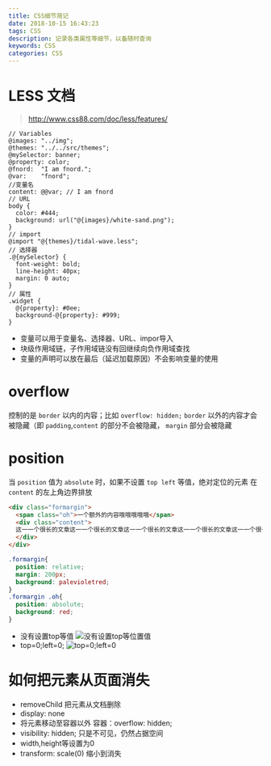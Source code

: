 ```yaml
---
title: CSS细节简记
date: 2018-10-15 16:43:23
tags: CSS
description: 记录各类属性等细节，以备随时查询
keywords: CSS
categories: CSS
---
```

# LESS 文档
> http://www.css88.com/doc/less/features/

```less
// Variables
@images: "../img";
@themes: "../../src/themes";
@mySelector: banner;
@property: color;
@fnord:  "I am fnord.";
@var:    "fnord";
//变量名
content: @@var; // I am fnord
// URL
body {
  color: #444;
  background: url("@{images}/white-sand.png");
}
// import
@import "@{themes}/tidal-wave.less";
// 选择器
.@{mySelector} {
  font-weight: bold;
  line-height: 40px;
  margin: 0 auto;
}
// 属性
.widget {
  @{property}: #0ee;
  background-@{property}: #999;
}
```

- 变量可以用于变量名、选择器、URL、impor导入
- 块级作用域链，子作用域链没有回继续向负作用域查找
- 变量的声明可以放在最后（延迟加载原因）不会影响变量的使用

# overflow
控制的是 `border` 以内的内容；比如 `overflow: hidden;`  `border` 以外的内容才会被隐藏（即 `padding`,`content` 的部分不会被隐藏， `margin` 部分会被隐藏


# position

当 `position` 值为 `absolute` 时，如果不设置 `top left` 等值，绝对定位的元素 在 `content` 的左上角边界排放

```html
<div class="formargin">
  <span class="oh">一个额外的内容哦哦哦哦哦</span>
  <div class="content">
  这一一个很长的文章这一一个很长的文章这一一个很长的文章这一一个很长的文章这一一个很长的文章这一一个很长的文章这一一个很长的文章这一一个很长的文章这一一个很长的文章这一一个很长的文章这一一个很长的文章这一一个很长的文章这一一个很长的文章这一一个很长的文章这一一个很长的文章这一一个很长的文章这一一个很长的文章这一一个很长的文章这一一个很长的文章这一一个很长的文章这一一个很长的文章这一一个很长的文章这一一个很长的文章这一一个很长的文章这一一个很长的文章这一一个很长的文章这一一个很长的文章这一一个很长的文章这一一个很长的文章这一一个很长的文章这一一个很长的文章这一一个很长的文章这一一个很长的文章这一一个很长的文章这一一个很长的文章这一一个很长的文章这一一个很长的文章这一一个很长的文章这一一个很长的文章这一一个很长的文章这一一个很长的文章这一一个很长的文章这一一个很长的文章这一一个很长的文章这一一个很长的文章这一一个很长的文章这一一个很长的文章这一一个很长的文章这一一个很长的文章这一一个很长的文章这一一个很长的文章这一一个很长的文章这一一个很长的文章
  </div>
</div>
```
```css
.formargin{
  position: relative;
  margin: 200px;
  background: palevioletred;
}
.formargin .oh{
  position: absolute;
  background: red;
}
```
- 没有设置top等值
![没有设置top等位置值](/teresa/images/position0.png)
- top=0;left=0;
![top=0;left=0](/teresa/images/position_topLeft.png)

# 如何把元素从页面消失

- removeChild 把元素从文档删除
- display: none
- 将元素移动至容器以外 容器：overflow: hidden;
- visibility: hidden; 只是不可见，仍然占据空间
- width,height等设置为0
- transform: scale(0) 缩小到消失